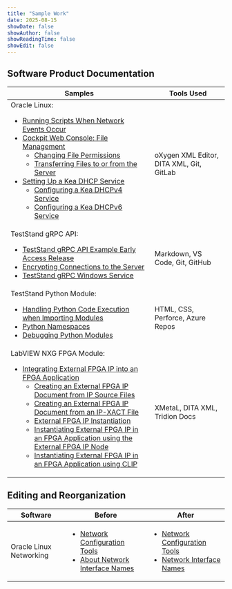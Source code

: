 ```yaml
---
title: "Sample Work"
date: 2025-08-15
showDate: false
showAuthor: false
showReadingTime: false
showEdit: false
---
```


## Software Product Documentation

| Samples  | Tools Used |
| -------- | ---------- |
| Oracle Linux: <ul><li>[Running Scripts When Network Events Occur](https://docs.oracle.com/en/operating-systems/oracle-linux/9/network/network-ConfiguringtheSystemsNetwork.html#network-RunScriptsWhenNetworkEventsOccur)</li><li>[Cockpit Web Console: File Management](https://docs.oracle.com/en/operating-systems/oracle-linux/cockpit/cockpit-filemanagement.html)<ul><li>[Changing File Permissions](https://docs.oracle.com/en/operating-systems/oracle-linux/cockpit/cockpit-change_file_permissions.html)</li><li>[Transferring Files to or from the Server](https://docs.oracle.com/en/operating-systems/oracle-linux/cockpit/cockpit-transfering_files.html)</li></ul></li><li>[Setting Up a Kea DHCP Service](https://docs.oracle.com/en/operating-systems/oracle-linux/10/dhcp/dhcp-SettingUpAKeaDHCPService.html)<ul><li>[Configuring a Kea DHCPv4 Service](https://docs.oracle.com/en/operating-systems/oracle-linux/10/dhcp/dhcp-ConfiguringAKeaDHCPv4Service.html)</li><li>[Configuring a Kea DHCPv6 Service](https://docs.oracle.com/en/operating-systems/oracle-linux/10/dhcp/dhcp-ConfiguringAKeaDHCPv6Service.html)</li></ul></li></ul> | oXygen XML Editor, DITA XML, Git, GitLab |
| TestStand gRPC API: <ul><li>[TestStand gRPC API Example Early Access Release](https://github.com/ni/grpc-teststand-api/blob/'main'/README.md)</li><li>[Encrypting Connections to the Server](https://github.com/ni/grpc-teststand-api/blob/'main'/Docs/Encrypt_Connection.md)</li><li>[TestStand gRPC Windows Service](https://github.com/ni/grpc-teststand-api/blob/'main'/Server/WindowsService/Readme.md)</li></ul> | Markdown, VS Code, Git, GitHub |
| TestStand Python Module: <ul><li>[Handling Python Code Execution when Importing Modules](https://www.ni.com/docs/en-US/bundle/teststand/page/handling-python-code-execution-when-importing.html)</li><li>[Python Namespaces](https://www.ni.com/docs/en-US/bundle/teststand/page/python-namespaces.html)</li><li>[Debugging Python Modules](https://www.ni.com/docs/en-US/bundle/teststand/page/debug-python-modules.html)</li></ul> | HTML, CSS, Perforce, Azure Repos |
| LabVIEW NXG FPGA Module: <ul><li>[Integrating External FPGA IP into an FPGA Application](https://www.ni.com/docs/en-US/bundle/labview-nxg-fpga-targets/page/integrate-external-ip-into-fpga.html)<ul><li>[Creating an External FPGA IP Document from IP Source Files](https://www.ni.com/docs/en-US/bundle/labview-nxg-fpga-targets/page/create-eip-document-from-hdl-source.html)</li><li>[Creating an External FPGA IP Document from an IP-XACT File](https://www.ni.com/docs/en-US/bundle/labview-nxg-fpga-targets/page/create-eip-document-from-ip-xact.html)</li><li>[External FPGA IP Instantiation](https://www.ni.com/docs/en-US/bundle/labview-nxg-fpga-targets/page/external-fpga-ip-instantiation.html)</li><li>[Instantiating External FPGA IP in an FPGA Application using the External FPGA IP Node](https://www.ni.com/docs/en-US/bundle/labview-nxg-fpga-targets/page/instantiate-ip-in-fpga-using-eip-node.html)</li><li>[Instantiating External FPGA IP in an FPGA Application using CLIP](https://www.ni.com/docs/en-US/bundle/labview-nxg-fpga-targets/page/instantiate-ip-in-fpga-using-clip.html)</li></ul></li></ul> | XMetaL, DITA XML, Tridion Docs |

## Editing and Reorganization 

| Software | Before | After |
| -------- | ------ | ----- |
| Oracle Linux Networking | <ul><li>[Network Configuration Tools](https://docs.oracle.com/en/operating-systems/oracle-linux/9/network/network-ConfiguringtheSystemsNetwork.html#ol-netconf-tools)</li><li>[About Network Interface Names](https://docs.oracle.com/en/operating-systems/oracle-linux/9/network/network-ConfiguringtheSystemsNetwork.html#ol-netconf-nic-names)</li></ul> | <ul><li>[Network Configuration Tools](https://docs.oracle.com/en/operating-systems/oracle-linux/10/network/network-NetworkConfigurationTools.html)</li><li>[Network Interface Names](https://docs.oracle.com/en/operating-systems/oracle-linux/10/network/network-NetworkInterfaceNames.html)</li></ul> |
